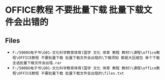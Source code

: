 # OFFICE教程 不要批量下载 批量下载文件会出错的

## Files

- `F:/5000G电子书\G01-文化科学教育体育(国学 文化 体育 教程 教材)\课程\office教程\OFFICE教程 不要批量下载 批量下载文件会出错的\下载须知 都是大压缩包 单个下载 全选批量下载文件会出错.rar`
- `F:/5000G电子书\G01-文化科学教育体育(国学 文化 体育 教程 教材)\课程\office教程\OFFICE教程 不要批量下载 批量下载文件会出错的\files.txt`

